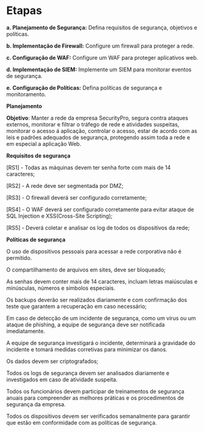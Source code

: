 # Etapas

**a. Planejamento de Segurança:** Defina requisitos de segurança, objetivos e políticas.

**b. Implementação de Firewall:** Configure um firewall para proteger a rede.

**c. Configuração de WAF:** Configure um WAF para proteger aplicativos web.

**d. Implementação de SIEM:** Implemente um SIEM para monitorar eventos de segurança.

**e. Configuração de Políticas:** Defina políticas de segurança e monitoramento.

**Planejamento**

**Objetivo**: 
Manter a rede da empresa SecurityPro, segura contra ataques externos, monitorar e filtrar o tráfego de rede e atividades suspeitas, monitorar o acesso á aplicação, controlar o acesso, estar de acordo com as leis e padrões adequados de segurança, protegendo assim toda a rede e em especial a aplicação Web. 

**Requisitos de segurança**

[RS1] - Todas as máquinas devem ter senha forte com mais de 14 caracteres; 

[RS2] - A rede deve ser segmentada por DMZ; 

[RS3] - O firewall deverá ser configurado corretamente; 

[RS4] - O WAF deverá ser configurado corretamente para evitar ataque de SQL Injection e XSS(Cross-Site Scripting); 

[RS5] - Deverá coletar e analisar os log de todos os dispositivos da rede; 

**Políticas de segurança**

O uso de dispositivos pessoais para acessar a rede corporativa não é permitido. 

O compartilhamento de arquivos em sites, deve ser bloqueado; 

As senhas devem conter mais de 14 caracteres, incluam letras maiúsculas e minúsculas, números e símbolos especiais.

Os backups deverão ser realizados diariamente e com confirmação dos teste que garantem a recuperação em caso necessário; 

 Em caso de detecção de um incidente de segurança, como um vírus ou um ataque de phishing, a equipe de segurança deve ser notificada imediatamente.

A equipe de segurança investigará o incidente, determinará a gravidade do incidente e tomará medidas corretivas para minimizar os danos.

Os dados devem ser criptografados; 

Todos os logs de segurança devem ser analisados diariamente e investigados em caso de atividade suspeita.

Todos os funcionários devem participar de treinamentos de segurança anuais para compreender as melhores práticas e os procedimentos de segurança da empresa.

Todos os dispositivos devem ser verificados semanalmente para garantir que estão em conformidade com as políticas de segurança.